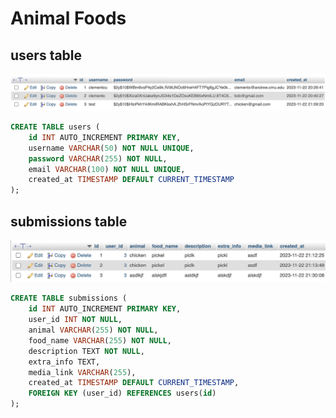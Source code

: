 # Animal Foods

## users table

![Screenshot of users table](./images/users.png)

```sql
CREATE TABLE users (
    id INT AUTO_INCREMENT PRIMARY KEY,
    username VARCHAR(50) NOT NULL UNIQUE,
    password VARCHAR(255) NOT NULL,
    email VARCHAR(100) NOT NULL UNIQUE,
    created_at TIMESTAMP DEFAULT CURRENT_TIMESTAMP
);
```

## submissions table

![Screenshot of submissions table](./images/submissions.png)

```sql
CREATE TABLE submissions (
    id INT AUTO_INCREMENT PRIMARY KEY,
    user_id INT NOT NULL,
    animal VARCHAR(255) NOT NULL,
    food_name VARCHAR(255) NOT NULL,
    description TEXT NOT NULL,
    extra_info TEXT,
    media_link VARCHAR(255),
    created_at TIMESTAMP DEFAULT CURRENT_TIMESTAMP,
    FOREIGN KEY (user_id) REFERENCES users(id)
);
```